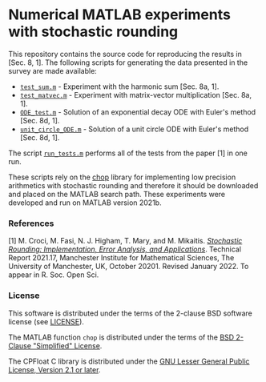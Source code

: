 # Numerical MATLAB experiments with stochastic rounding
This repository contains the source code for reproducing the results in [Sec. 8, 1]. The following scripts for generating the data presented in the survey are made available:
   * [`test_sum.m`](./test_sum.m) - Experiment with the harmonic sum [Sec. 8a, 1].
   * [`test_matvec.m`](./test_matvec.m) - Experiment with matrix-vector multiplication [Sec. 8a, 1].
   * [`ODE_test.m`](./ODE_tests.m) - Solution of an exponential decay ODE with Euler's method [Sec. 8d, 1].
   * [`unit_circle_ODE.m`](./unit_circle_ODE.m) - Solution of a unit circle ODE with Euler's method [Sec. 8d, 1].
   
The script [`run_tests.m`](./run_tests.m) performs all of the tests from the paper [1] in one run.

These scripts rely on the [chop](https://github.com/higham/chop) library for implementing low precision arithmetics with stochastic rounding and therefore it should be downloaded and placed on the MATLAB search path. These experiments were developed and run on MATLAB version 2021b.

### References

 [1] M. Croci, M. Fasi, N. J. Higham, T. Mary, and M. Mikaitis. [*Stochastic Rounding: Implementation, Error Analysis, and Applications*](http://eprints.maths.manchester.ac.uk/2836/). Technical Report 2021.17, Manchester Institute for Mathematical Sciences, The University of Manchester, UK, October 20201. Revised January 2022. To appear in R. Soc. Open Sci.

### License

This software is distributed under the terms of the 2-clause BSD software license (see [LICENSE](./LICENSE)).

The MATLAB function `chop` is distributed under the terms of the [BSD 2-Clause "Simplified" License](https://raw.githubusercontent.com/higham/chop/master/license.txt).

The CPFloat C library is distributed under the [GNU Lesser General Public License, Version 2.1 or later](https://raw.githubusercontent.com/mfasi/cpfloat/master/LICENSES/LGPL-2.1-or-later.txt).
